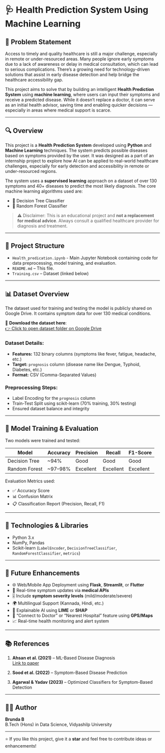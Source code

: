 # 🩺 Health Prediction System Using Machine Learning

## 🧩 Problem Statement

Access to timely and quality healthcare is still a major challenge, especially in remote or under-resourced areas. Many people ignore early symptoms due to a lack of awareness or delay in medical consultation, which can lead to serious complications. There’s a growing need for technology-driven solutions that assist in early disease detection and help bridge the healthcare accessibility gap.

This project aims to solve that by building an intelligent **Health Prediction System** using **machine learning**, where users can input their symptoms and receive a predicted disease. While it doesn’t replace a doctor, it can serve as an initial health advisor, saving time and enabling quicker decisions — especially in areas where medical support is scarce.

---

## 🔍 Overview

This project is a **Health Prediction System** developed using **Python** and **Machine Learning** techniques. The system predicts possible diseases based on symptoms provided by the user. It was designed as a part of an internship project to explore how AI can be applied to real-world healthcare challenges, especially for early detection and accessibility in remote or under-resourced regions.

The system uses a **supervised learning** approach on a dataset of over 130 symptoms and 40+ diseases to predict the most likely diagnosis. The core machine learning algorithms used are:
- 🧠 Decision Tree Classifier
- 🌲 Random Forest Classifier

> ⚠️ Disclaimer: This is an educational project and **not a replacement for medical advice**. Always consult a qualified healthcare provider for diagnosis and treatment.

---

## 📁 Project Structure

- `Health_predication.ipynb` - Main Jupyter Notebook containing code for data preprocessing, model training, and evaluation.
- `README.md` – This file.
- `Training.csv` – Dataset (linked below)

---

## 📊 Dataset Overview

The dataset used for training and testing the model is publicly shared on Google Drive. It contains symptom data for over 130 medical conditions.

🔗 **Download the dataset here**:  
[👉 Click to open dataset folder on Google Drive](https://drive.google.com/drive/folders/1LEHKCgs56Pi2eVEfeLlwqr2CU26B0wb0?usp=drive_link)

### Dataset Details:
- **Features:** 132 binary columns (symptoms like fever, fatigue, headache, etc.)
- **Target:** `prognosis` column (disease name like Dengue, Typhoid, Diabetes, etc.)
- **Format:** CSV (Comma-Separated Values)

### Preprocessing Steps:
- Label Encoding for the `prognosis` column
- Train-Test Split using scikit-learn (70% training, 30% testing)
- Ensured dataset balance and integrity

---

## 🧪 Model Training & Evaluation

Two models were trained and tested:

| Model               | Accuracy | Precision | Recall | F1-Score |
|--------------------|----------|-----------|--------|----------|
| Decision Tree       | ~94%     | Good      | Good   | Good     |
| Random Forest       | ~97–98%  | Excellent | Excellent | Excellent |

Evaluation Metrics used:
- ✅ Accuracy Score
- 📊 Confusion Matrix
- 📋 Classification Report (Precision, Recall, F1)

---

## 🔧 Technologies & Libraries

- Python 3.x
- NumPy, Pandas
- Scikit-learn (`LabelEncoder`, `DecisionTreeClassifier`, `RandomForestClassifier`, `metrics`)

---

## 🚀 Future Enhancements

- 🌐 Web/Mobile App Deployment using **Flask**, **Streamlit**, or **Flutter**
- 🔄 Real-time symptom updates via **medical APIs**
- 🎚️ Include **symptom severity levels** (mild/moderate/severe)
- 🌍 Multilingual Support (Kannada, Hindi, etc.)
- 🔎 Explainable AI using **LIME** or **SHAP**
- 🏥 “Connect to Doctor” or “Nearest Hospital” feature using **GPS/Maps**
- 📈 Real-time health monitoring and alert system

---

## 📚 References

1. **Ahsan et al. (2021)** – ML-Based Disease Diagnosis  
   [Link to paper](https://doi.org/10.3390/healthcare9050528)

2. **Sood et al. (2022)** – Symptom-Based Disease Prediction

3. **Agarwal & Yadav (2023)** – Optimized Classifiers for Symptom-Based Detection

---

## 👨‍💻 Author

**Brunda B**  
B.Tech (Hons) in Data Science, 
Vidyashilp University  


---

⭐️ If you like this project, give it a **star** and feel free to contribute ideas or enhancements!

